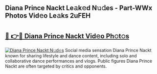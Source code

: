 ## Diana Prince Nackt Le𝚊k𝚎d N𝚞𝚍es - Part-WWx Photos Vid𝚎o Le𝚊ks 2uFEH

# <h2><a href="http://fb7xagy.evod.top/?m=Diana+Prince+Nackt">🔗 👉🔴 Diana Prince Nackt Vid𝚎o Ph𝚘t𝚘s</a></h2>

[![Diana Prince Nackt N𝚞d𝚎s](https://i.imgur.com/8V9OHl7.gif)](http://fb7xagy.evod.top/?m=Diana+Prince+Nackt)
Social media sensation Diana Prince Nackt known for sharing lifestyle and dance content, including solo and collaborative dance performances and vlogs. Public figures Diana Prince Nackt are often targeted by critics and opponents. 
